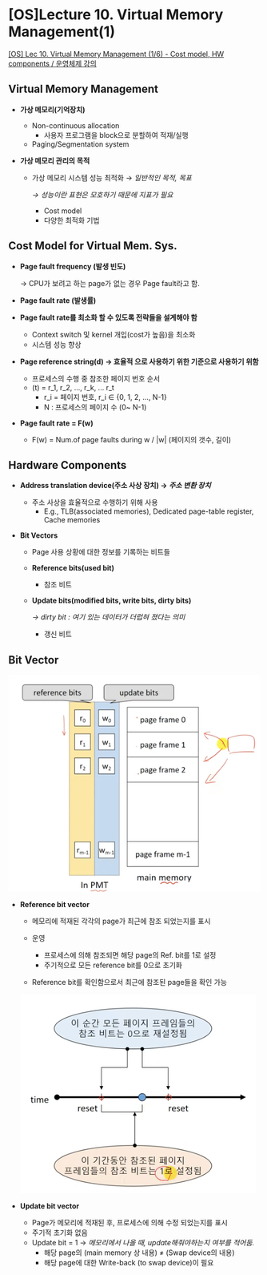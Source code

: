 # [OS]Lecture 10. Virtual Memory Management(1)

[[OS] Lec 10. Virtual Memory Management (1/6) - Cost model, HW components / 운영체제 강의](https://www.youtube.com/watch?v=W8q3TKB9Lbo&list=PLBrGAFAIyf5rby7QylRc6JxU5lzQ9c4tN&index=32)

## Virtual Memory Management

- **가상 메모리(기억장치)**
    - Non-continuous allocation
        - 사용자 프로그램을 block으로 분할하여 적재/실행
    - Paging/Segmentation system

- **가상 메모리 관리의 목적**
    - 가상 메모리 시스템 성능 최적화 → *일반적인 목적, 목표*

        *→ 성능이란 표현은 모호하기 때문에 지표가 필요*

        - Cost model
        - 다양한 최적화 기법

## Cost Model for Virtual Mem. Sys.

- **Page fault frequency (발생 빈도)**

    → CPU가 보려고 하는 page가 없는 경우 Page fault라고 함.

- **Page fault rate (발생률)**

- **Page fault rate를 최소화 할 수 있도록 전략들을 설계해야 함**
    - Context switch 및 kernel 개입(cost가 높음)을 최소화
    - 시스템 성능 향상

- **Page reference string(d) → 효율적 으로 사용하기 위한 기준으로 사용하기 위함**
    - 프로세스의 수행 중 참조한 페이지 번호 순서
    - (t) = r_1, r_2, ..., r_k, ... r_t
        - r_i = 페이지 번호, r_i ∈ {0, 1, 2, ..., N-1}
        - N : 프로세스의 페이지 수 (0~ N-1)

- **Page fault rate = F(w)**
    - F(w) =  Num.of page faults during w / |w| (페이지의 갯수, 길이)

## Hardware Components

- **Address translation device(주소 사상 장치) → *주소 변환 장치***
    - 주소 사상을 효율적으로 수행하기 위해 사용
        - E.g., TLB(associated memories), Dedicated page-table register, Cache memories

- **Bit Vectors**
    - Page 사용 상황에 대한 정보를 기록하는 비트들
    - **Reference bits(used bit)**
        - 참조 비트
    - **Update bits(modified bits, write bits, dirty bits)**

        *→ dirty bit : 여기 있는 데이터가 더럽혀 졌다는 의미*

        - 갱신 비트

## Bit Vector

![Untitled](%5BOS%5DLecture%2010%20Virtual%20Memory%20Management(1)%20567e55f7607942ffb848adcb7403e21a/Untitled.png)

- **Reference bit vector**
    - 메모리에 적재된 각각의 page가 최근에 참조 되었는지를 표시
    - 운영
        - 프로세스에 의해 참조되면 해당 page의 Ref. bit를 1로 설정
        - 주기적으로 모든 reference bit를 0으로 초기화

    - Reference bit를 확인함으로서 최근에 참조된 page들을 확인 가능

    ![Untitled](%5BOS%5DLecture%2010%20Virtual%20Memory%20Management(1)%20567e55f7607942ffb848adcb7403e21a/Untitled%201.png)

- **Update bit vector**
    - Page가 메모리에 적재된 후, 프로세스에 의해 수정 되었는지를 표시
    - 주기적 초기화 없음
    - Update bit = 1 → *메모리에서 나올 때, update해줘야하는지 여부를 적어둠.*
        - 해당 page의 (main memory 상 내용) ≠ (Swap device의 내용)
        - 해당 page에 대한 Write-back (to swap device)이 필요